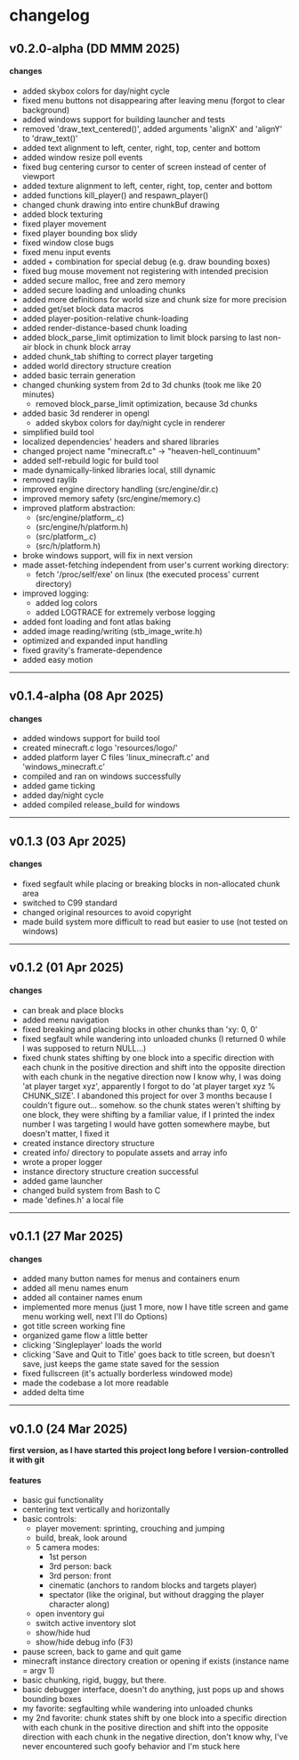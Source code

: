 # changelog

## v0.2.0-alpha (DD MMM 2025)

#### changes
- added skybox colors for day/night cycle
- fixed menu buttons not disappearing after leaving menu (forgot to clear background)
- added windows support for building launcher and tests
- removed 'draw_text_centered()', added arguments 'alignX' and 'alignY' to 'draw_text()'
- added text alignment to left, center, right, top, center and bottom
- added window resize poll events
- fixed bug centering cursor to center of screen instead of center of viewport
- added texture alignment to left, center, right, top, center and bottom
- added functions kill_player() and respawn_player()
- changed chunk drawing into entire chunkBuf drawing
- added block texturing
- fixed player movement
- fixed player bounding box slidy
- fixed window close bugs
- fixed menu input events
- added <shift> + <F3> combination for special debug (e.g. draw bounding boxes)
- fixed bug mouse movement not registering with intended precision
- added secure malloc, free and zero memory
- added secure loading and unloading chunks
- added more definitions for world size and chunk size for more precision
- added get/set block data macros
- added player-position-relative chunk-loading
- added render-distance-based chunk loading
- added block_parse_limit optimization to limit block parsing to last non-air block in chunk block array
- added chunk_tab shifting to correct player targeting
- added world directory structure creation
- added basic terrain generation
- changed chunking system from 2d to 3d chunks (took me like 20 minutes)
    - removed block_parse_limit optimization, because 3d chunks
- added basic 3d renderer in opengl
    - added skybox colors for day/night cycle in renderer
- simplified build tool
- localized dependencies' headers and shared libraries
- changed project name "minecraft.c" -> "heaven-hell_continuum"
- added self-rebuild logic for build tool
- made dynamically-linked libraries local, still dynamic
- removed raylib
- improved engine directory handling (src/engine/dir.c)
- improved memory safety (src/engine/memory.c)
- improved platform abstraction:
    - (src/engine/platform_<platform>.c)
    - (src/engine/h/platform.h)
    - (src/platform_<platform>.c)
    - (src/h/platform.h)
- broke windows support, will fix in next version
- made asset-fetching independent from user's current working directory:
    - fetch '/proc/self/exe' on linux (the executed process' current directory)
- improved logging:
    - added log colors
    - added LOGTRACE for extremely verbose logging
- added font loading and font atlas baking
- added image reading/writing (stb_image_write.h)
- optimized and expanded input handling
- fixed gravity's framerate-dependence
- added easy motion

- - -
## v0.1.4-alpha (08 Apr 2025)

#### changes
- added windows support for build tool
- created minecraft.c logo 'resources/logo/'
- added platform layer C files 'linux_minecraft.c' and 'windows_minecraft.c'
- compiled and ran on windows successfully
- added game ticking
- added day/night cycle
- added compiled release_build for windows

- - -
## v0.1.3 (03 Apr 2025)

#### changes
- fixed segfault while placing or breaking blocks in non-allocated chunk area 
- switched to C99 standard
- changed original resources to avoid copyright
- made build system more difficult to read but easier to use (not tested on windows)

- - -
## v0.1.2 (01 Apr 2025)

#### changes
- can break and place blocks
- added menu navigation
- fixed breaking and placing blocks in other chunks than 'xy: 0, 0'
- fixed segfault while wandering into unloaded chunks (I returned 0 while I was supposed to return NULL...)
- fixed chunk states shifting by one block into a specific direction with each chunk in the positive direction and shift into the opposite direction with each chunk in the negative direction
    now I know why, I was doing 'at player target xyz', apparently I forgot to do 'at player target xyz % CHUNK_SIZE'.
    I abandoned this project for over 3 months because I couldn't figure out... somehow.
    so the chunk states weren't shifting by one block, they were shifting by a familiar value, if I printed the index number I was targeting I would have gotten somewhere maybe, but doesn't matter, I fixed it
- created instance directory structure
- created info/ directory to populate assets and array info
- wrote a proper logger
- instance directory structure creation successful
- added game launcher
- changed build system from Bash to C
- made 'defines.h' a local file

- - -
## v0.1.1 (27 Mar 2025)

#### changes
- added many button names for menus and containers enum
- added all menu names enum
- added all container names enum
- implemented more menus (just 1 more, now I have title screen and game menu working well, next I'll do Options)
- got title screen working fine
- organized game flow a little better
- clicking 'Singleplayer' loads the world
- clicking 'Save and Quit to Title' goes back to title screen, but doesn't save, just keeps the game state saved for the session
- fixed fullscreen (it's actually borderless windowed mode)
- made the codebase a lot more readable
- added delta time

- - -
## v0.1.0 (24 Mar 2025)

**first version, as I have started this project long before I version-controlled it with git**

#### features
- basic gui functionality
- centering text vertically and horizontally
- basic controls:
    - player movement: sprinting, crouching and jumping
    - build, break, look around
    - 5 camera modes:
        - 1st person
        - 3rd person: back
        - 3rd person: front
        - cinematic (anchors to random blocks and targets player)
        - spectator (like the original, but without dragging the player character along)
    - open inventory gui
    - switch active inventory slot
    - show/hide hud
    - show/hide debug info (F3)
- pause screen, back to game and quit game
- minecraft instance directory creation or opening if exists (instance name = argv 1)
- basic chunking, rigid, buggy, but there.
- basic debugger interface, doesn't do anything, just pops up and shows bounding boxes
- my favorite: segfaulting while wandering into unloaded chunks
- my 2nd favorite: chunk states shift by one block into a specific direction with each chunk in the positive direction and shift into the opposite direction with each chunk in the negative direction, don't know why, I've never encountered such goofy behavior and I'm stuck here
